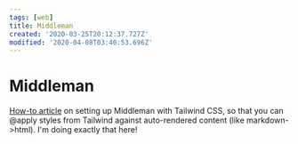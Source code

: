 ```yaml
---
tags: [web]
title: Middleman
created: '2020-03-25T20:12:37.727Z'
modified: '2020-04-08T03:40:53.696Z'
---
```


# Middleman

[How-to article](https://dev.to/lxxxvi/middleman-tailwindcss-webpack-ap3) on setting up Middleman with Tailwind CSS, so that you can @apply styles from Tailwind against auto-rendered content (like markdown->html). I'm doing exactly that here!
